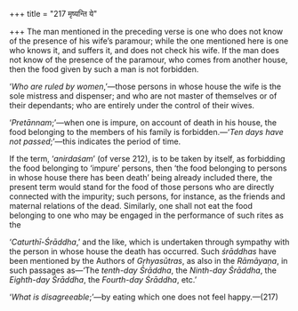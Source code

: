 +++
title = "217 मृष्यन्ति ये"

+++
The man mentioned in the preceding verse is one who does not know of the
presence of his wife’s paramour; while the one mentioned here is one who
knows it, and suffers it, and does not check his wife. If the man does
not know of the presence of the paramour, who comes from another house,
then the food given by such a man is not forbidden.

‘*Who are ruled by women*,’—those persons in whose house the wife is the
sole mistress and dispenser; and who are not master of themselves or of
their dependants; who are entirely under the control of their wives.

‘*Pretānnam*;’—when one is impure, on account of death in his house, the
food belonging to the members of his family is forbidden.—‘*Ten days
have not passed*;’—this indicates the period of time.

If the term, ‘*anirdaśam*’ (of verse 212), is to be taken by itself, as
forbidding the food belonging to ‘impure’ persons, then ‘the food
belonging to persons in whose house there has been death’ being already
included there, the present term would stand for the food of those
persons who are directly connected with the impurity; such persons, for
instance, as the friends and maternal relations of the dead. Similarly,
one shall not eat the food belonging to one who may be engaged in the
performance of such rites as the

‘*Caturthī-Śrāddha*,’ and the like, which is undertaken through sympathy
with the person in whose house the death has occurred. Such *śrāddhas*
have been mentioned by the Authors of *Gṛhyasūtras*, as also in the
*Rāmāyaṇa*, in such passages as—‘The *tenth-day Śrāddha*, the *Ninth-day
Śrāddha*, the *Eighth-day Śrāddha*, the *Fourth-day Śrāddha*, etc.’

‘*What is disagreeable*;’—by eating which one does not feel happy.—(217)


